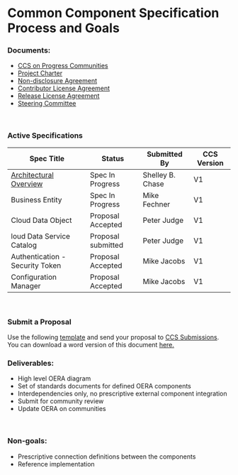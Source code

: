 # Common Component Specification Process and Goals

<h3>Documents:</h3>
<ul>  
  <li><a href="https://community.progress.com/products/directions/common_component/default.aspx">CCS on Progress Communities</a></li>
  <li><a href="https://community.progress.com/products/directions/common_component/p/commoncomponentcharter.aspx">Project Charter</a></li>
  <li><a href="https://community.progress.com/products/directions/common_component/p/nondisclosureagreement.aspx">Non-disclosure Agreement</a></li>
  <li><a href="https://community.progress.com/products/directions/common_component/p/contributorlicenseagreement.aspx">Contributor License Agreement</a></li>
  <li><a href="https://community.progress.com/products/directions/common_component/p/releaselicenseagreement.aspx">Release License Agreement</a></li>
    <li><a href="https://github.com/progress/CCS/blob/master/SteeringCommittee.md">Steering Committee</a></li>
</ul>

</br>
<h3>Active Specifications</h3>

| Spec Title    | Status      | Submitted By | CCS Version |
| ------------- |-------------| -----|-----|
| <a href="https://github.com/progress/CCS/blob/master/Proposals/V1/CCS-Proposal-Umbrella-1%200.pdf">Architectural Overview</a>     | Spec In Progress | Shelley B. Chase | V1 |
| Business Entity             | Spec In Progress | Mike Fechner | V1 |
| Cloud Data Object           | Proposal Accepted | Peter Judge | V1 |
| loud Data Service Catalog | Proposal submitted| Peter Judge | V1 |
| Authentication - Security Token | Proposal Accepted | Mike Jacobs | V1 |
| Configuration Manager | Proposal Accepted | Mike Jacobs | V1 |
</br>
<h3>Submit a Proposal</h3>
 Use the following <a href="https://github.com/progress/CCS/blob/master/Proposals/CCSProposal_1%200_Template.pdf">template</a> and send your proposal to <a href="mailto:ccs-submissions@progress.com">CCS Submissions</a>.
</br>
 You can download a word version of this document <a href="https://github.com/progress/CCS/zipball/doc-files">here.</a>
 
</br>
<h3>Deliverables:</h3>
<ul>
  <li>High level OERA diagram</li>
  <li>Set of standards documents for defined OERA components</li>
  <li>Interdependencies only, no prescriptive external component integration</li>
  <li>Submit for community review</li>
  <li>Update OERA on communities</li>
</ul>

</br>
<h3>Non-goals:</h3>
<ul>
  <li>Prescriptive connection definitions between the components</li>
  <li>Reference implementation</li>	
</ul>
